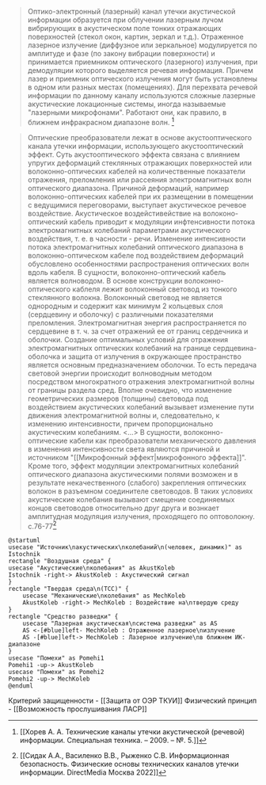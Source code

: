 
>Оптико-электронный (лазерный) канал утечки акустической информации образуется при облучении лазерным лучом вибрирующих в акустическом поле тонких отражающих поверхностей (стекол окон, картин, зеркал и т.д.). Отраженное лазерное излучение (диффузное или зеркальное) модулируется по амплитуде и фазе (по закону вибрации поверхности) и принимается приемником оптического (лазерного) излучения, при демодуляции которого выделяется речевая информация. Причем лазер и приемник оптического излучения могут быть установлены в одном или разных местах (помещениях). Для перехвата речевой информации по данному каналу используются сложные лазерные акустические локационные системы, иногда называемые "лазерными микрофонами". Работают они, как правило, в ближнем инфракрасном диапазоне волн. [^1]

>Оптические преобразователи лежат в основе акустооптического канала утечки информации, использующего акустооптический эффект. 
>Суть акустооптического эффекта связана с влиянием упругих деформаций стеклянных отражающих поверхностей или волоконно-оптических кабелей на количественные показатели отражения, преломления или рассеяния электромагнитных волн оптического диапазона. Причиной деформаций, например волоконно-оптических кабелей при их размещении в помещении с ведущимися переговорами, выступает акустическое речевое воздействие. Акустическое воздейстивействие на волоконо-оптический кабель приводит к модуляции инфтенсивности потока электромагнитных колебаний параметрами акустического воздействия, т. е. в часности - речи. Изменение интенсивности потока электромагнитных колебаний оптического диапазона в волоконно-оптическом кабеле под воздействием деформаций обусловлено особенностями распространения оптических волн вдоль кабеля. В сущности, волоконно-оптический  кабель является волноводом. В основе конструкции волоконно-оптического каблеля лежит волоконный световод из тонкого стеклянного волокна. Волоконный световод не является однородным и содержит как минимум 2 кольцевых слоя (сердцевину и оболочку) с различными показателями преломления. Электромагнитная энергия распространяется по сердцевине в т. ч. за счет отражений ее от границ сердечника и оболочки. Создание оптимальных условий для отражения электромагнитных оптических колебаний на границе сердцевина-оболочка и защита от излучения в окружающее пространство является основным предназначением оболочки. То есть передача световой энергии  происходит волноводным методом посредством многократного отражения электромагнитной волны от границы раздела сред. Вполне очевидно, что изменение геометрических размеров (толщины) световода под воздействием акустических колебаний вызывает изменение пути движения электромагнитной волны и, следовательно, к изменению интенсивности, причем пропорционально акустическим колебаниям.
><...>
>В сущности, волоконно-оптические кабели как преобразователи механического давления в изменения интенсивности света являются причиной и источником "[[Микрофонный эффект|микрофонного эффекта]]".
>Кроме того, эффект модуляции электромагнитных колебаний оптического диапазона акустическими полями возможен и в результате некачественного (слабого) закрепления оптических волокон в разъемном соединителе световодов. В таких условиях акустические колебания вызывают смещение соединяемых концов световодов относительно друг друга и вознкает амплитудная модуляция излучения, проходящего по оптоволокну.
>с.76-77[^2]


```plantuml
@startuml
usecase "Источник\nакустических\nколебаний\n(человек, динамик)" as Istochnik
rectangle "Воздушная среда" {
usecase "Акустические\nколебания" as AkustKoleb
Istochnik -right-> AkustKoleb : Акустический сигнал
}
rectangle "Твердая среда\n(ТСС)" {
	usecase "Механические\nколебания" as MechKoleb
	AkustKoleb -right-> MechKoleb : Воздействие на\nтвердую среду
}
rectangle "Средство разведки" {
	usecase "Лазерная акустическая\nсистема разведки" as AS
	AS <-[#blue]left- MechKoleb : Отраженное лазерное\nизлучение
	AS -[#blue]left-> MechKoleb : Лазерное излучение\nв ближнем ИК-диапазоне
}
usecase "Помехи" as Pomehi1
Pomehi1 -up-> AkustKoleb
usecase "Помехи" as Pomehi2
Pomehi2 -up-> MechKoleb
@enduml
```

Критерий защищенности - [[Защита от ОЭР ТКУИ]]
Физический принцип - [[Возможность прослушивания ЛАСР]]

[^1]:[[Хорев А. А. Технические каналы утечки акустической (речевой) информации. Специальная техника. – 2009. – №. 5.]]
[^2]:[[Сидак А.А., Василенко В.В., Рыженко С.В. Информационная безопасность. Физические основы технических каналов утечки информации. DirectMedia Москва 2022]]

